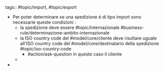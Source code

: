 tags:: #topic/import, #topic/export

- Per poter determinare se una spedizione é di tipo import sono necessarie queste condizioni :
	- la spedizione deve essere #topic/internazionale #business-rule/determinazione-ambito-internazionale
	- la ISO country code del #model/core/cliente deve risultare uguale all'ISO country code del #model/core/destinatario della spedizione #topic/iso-country-code
		- #action/ask-question in questo caso il cliente
	-
-